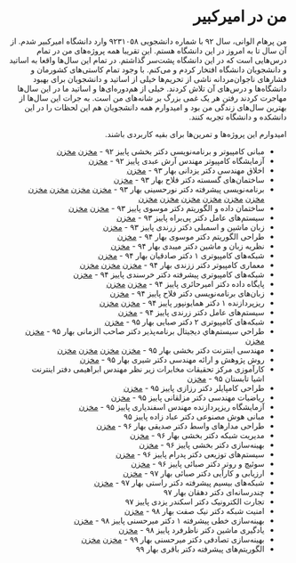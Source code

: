<div dir="rtl">

# من در امیرکبیر

من پرهام الوانی، سال ۹۲ با شماره دانشجویی ۹۲۳۱۰۵۸ وارد دانشگاه امیرکبیر شدم.
از آن سال تا به امروز در این دانشگاه هستم. این تقریبا همه پروژه‌های من در تمام درس‌هایی است که در این دانشگاه پشت‌سر گذاشتم.
در تمام این سال‌ها واقعا به اساتید و دانشجویان دانشگاه افتخار کردم و می‌کنم.
با وجود تمام کاستی‌های کشورمان و فشارهای ناجوان‌مردانه ناشی از تحریم‌ها خیلی از اساتید و دانشجویان برای بهبود دانشگاه‌ها و درس‌های آن تلاش کردند.
خیلی از هم‌دوره‌ای‌ها و اساتید ما در این سال‌ها مهاجرت کردند رفتن هر یک غمی بزرگ بر شانه‌های من است.
به جرات این سال‌ها از بهترین سال‌های زندگی من بود و امیدوارم همه دانشجویان هم این لحظات را در این دانشکده و دانشگاه تجربه کنند.

امیدوارم این پروژه‌ها و تمرین‌ها برای بقیه کاربردی باشند.

- مبانی کامپیوتر و برنامه‌نویسی دکتر بخشی پاییز ۹۲ - [مخزن](https://github.com/9231058/CE101-C) [مخزن](https://github.com/9231058/reimagined-palm-tree)
- آزمایشگاه کامپیوتر مهندس آرش عبدی پاییز ۹۲ - [مخزن](https://github.com/9231058/solid-eureka)
- اخلاق مهندسی دکتر یزدانی بهار ۹۳ - [مخزن](https://github.com/9231058/BART)
- ساختمان‌های گسسته دکتر فلاح بهار ۹۳ - [مخزن](https://github.com/9231058/DS92)
- برنامه‌نویسی پیشرفته دکتر نورحسینی بهار ۹۳ - [مخزن](https://github.com/9231058/SudoApache) [مخزن](https://github.com/9231058/JTextEditor) [مخزن](https://github.com/9231058/JIDM) [مخزن](https://github.com/9231058/JCal) [مخزن](https://github.com/9231058/Bubbles) [مخزن](https://github.com/9231058/BattleshipClient) [مخزن](https://github.com/9231058/Battleship) [مخزن](https://github.com/9231058/AP92) [مخزن](https://github.com/9231058/jumong) [مخزن](https://github.com/9231058/AP101)
- ساختمان داده و الگوریتم دکتر موسوی پاییز ۹۳ - [مخزن](https://github.com/9231058/DS-Homework) [مخزن](https://github.com/9231058/HmanCoder)
- سیستم‌های عامل دکتر پی‌براه پاییز ۹۳ - [مخزن](https://github.com/9231058/OS-Homework)
- زبان ماشین و اسمبلی دکتر زرندی پاییز ۹۳ - [مخزن](https://github.com/9231058/ASM-Homework)
- طراحی الگوریتم دکتر موسوی بهار ۹۴ - [مخزن](https://github.com/9231058/DA-Homework)
- نظریه زبان و ماشین دکتر میبدی بهار ۹۴ - [مخزن](https://github.com/9231058/TFA)
- شبکه‌های کامپیوتری ۱ دکتر صادقیان بهار ۹۴ - [مخزن](https://github.com/9231058/ChFTP)
- معماری کامپیوتر دکتر ززندی بهار ۹۴ - [مخزن](https://github.com/9231058/TCache) [مخزن](https://github.com/9231058/CEITDivider) [مخزن](https://github.com/9231058/Arch-Homework)
- شبکه‌های کامپیوتری پیشرفته دکتر خرسندی پاییز ۹۴ - [مخزن](https://github.com/9231058/SDNBazi)
- پایگاه داده دکتر امیرحائری پاییز ۹۴ - [مخزن](https://github.com/9231058/DB-Homework) [مخزن](https://github.com/9231058/BilliT)
- زبان‌های برنامه‌نویسی دکتر فلاح پاییز ۹۴ - [مخزن](https://github.com/9231058/pl-notes)
- ریزپردازنده ۱ دکتر همایونپور پاییز ۹۴ - [مخزن](https://github.com/9231058/Homayoun) [مخزن](https://github.com/9231058/MP101)
- سیستم‌های عامل دکتر زرندی پاییز ۹۴ - [مخزن](https://github.com/9231058/OS-Homework)
- شبکه‌های کامپیوتری ۲ دکتر صبایی بهار ۹۵ - [مخزن](https://github.com/9231058/UDPNoise)
- طراحي سيستم‌هاي ديجيتال برنامه‌پذير دکتر صاحب الزمانی بهار ۹۵ - [مخزن](https://github.com/9231058/FPGA-Homework) [مخزن](https://github.com/9231058/HWScheduler)
- مهندسی اینترنت دکتر بخشی بهار ۹۵ - [مخزن](https://github.com/9231058/GameStation) [مخزن](https://github.com/9231058/BozorgOn) [مخزن](https://github.com/9231058/TMail) [مخزن](https://github.com/9231058/THAP)
- روش پژوهش و ارائه مهندسی دکتر شیری بهار ۹۵ - [مخزن](https://github.com/9231058/SDN-RP)
- کارآموزی مرکز تحقیقات مخابرات زیر نظر مهندس ابراهیمی دفتر اینترنت اشیا تابستان ۹۵ - [مخزن](https://github.com/9231058/ITSummel)
- طراحی کامپایلر دکتر رزازی پاییز ۹۵ - [مخزن](https://github.com/9231058/yepc)
- ریاضیات مهندسی دکتر مزلقانی پاییز ۹۵ - [مخزن](https://github.com/9231058/ImageBazi)
- آزمایشگاه ریزپردازنده مهندس اسفندیاری پاییز ۹۵ - [مخزن](https://github.com/9231058/congenial-telegram)
- مبانی هوش مصنوعی دکتر عباد زاده پاییز ۹۵
- طراحی مدارهای واسط دکتر صدیقی بهار ۹۶ - [مخزن](https://github.com/9231058/Rooman)
- مدیریت شبکه دکتر بخشی بهار ۹۶ - [مخزن](https://github.com/9231058/NM-Homework)
- بهینه‌سازی دکتر بخشی پاییز ۹۶ - [مخزن](https://github.com/9231058/ON-Homework)
- سیستم‌های توزیعی دکتر پدرام پاییز ۹۶ - [مخزن](https://github.com/9231058/Dsystem-Homework)
- سوئیچ و روتر دکتر صبائی پاییز ۹۶ - [مخزن](https://github.com/9231058/HPSR-Homework)
- ارزیابی و کارآیی دکتر صبائی بهار ۹۷ - [مخزن](https://github.com/9231058/PE-Homework)
- شبکه‌های بیسیم پیشرفته دکتر راستی بهار ۹۷ - [مخزن](https://github.com/9231058/AWN-LPLAN)
- چندرسانه‌ای دکتر دهقان بهار ۹۷
- تجارت الکترونیک دکتر اسکندر یزدی پاییز ۹۷
- امنیت شبکه دکتر نیک صفت بهار ۹۸ - [مخزن](https://github.com/9231058/Wireshark)
- بهینه‌سازی خطی پیشرفته ۱ دکتر میرحسنی پاییز ۹۸ - [مخزن](https://github.com/9231058/ALP-Homework)
- یادگیری ماشین دکتر ناظرفرد پاییز ۹۸ - [مخزن](https://github.com/9231058/ML-Homework)
- بهینه‌سازی تصادفی دکتر میرحسنی بهار ۹۹ - [مخزن](https://github.com/9231058/SP-Homework) [مخزن](https://github.com/9231058/farmer)
- الگوریتم‌های پیشرفته دکتر باقری بهار ۹۹

</div>
